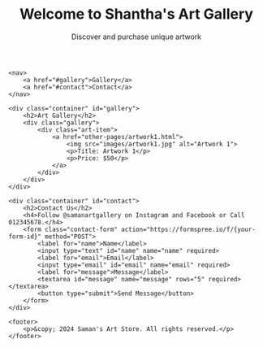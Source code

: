 <!DOCTYPE html>
<html lang="en">
<head>
    <meta charset="UTF-8">
    <meta name="viewport" content="width=device-width, initial-scale=1.0">
    <title>Art for Sale</title>
    <link rel="stylesheet" href="styles.css">
</head>
<body>
    <header>
        <h1>Welcome to Shantha's Art Gallery</h1>
        <p>Discover and purchase unique artwork</p>
    </header>
    
    <nav>
        <a href="#gallery">Gallery</a>
        <a href="#contact">Contact</a>
    </nav>

    <div class="container" id="gallery">
        <h2>Art Gallery</h2>
        <div class="gallery">
            <div class="art-item">
                <a href="other-pages/artwork1.html">
                    <img src="images/artwork1.jpg" alt="Artwork 1">
                    <p>Title: Artwork 1</p>
                    <p>Price: $50</p>
                </a>
            </div>
        </div>
    </div>

    <div class="container" id="contact">
        <h2>Contact Us</h2>
        <h4>Follow @samanartgallery on Instagram and Facebook or Call 012345678.</h4>
        <form class="contact-form" action="https://formspree.io/f/{your-form-id}" method="POST">
            <label for="name">Name</label>
            <input type="text" id="name" name="name" required>
            <label for="email">Email</label>
            <input type="email" id="email" name="email" required>
            <label for="message">Message</label>
            <textarea id="message" name="message" rows="5" required></textarea>
            <button type="submit">Send Message</button>
        </form>
    </div>

    <footer>
        <p>&copy; 2024 Saman's Art Store. All rights reserved.</p>
    </footer>
</body>
</html>
